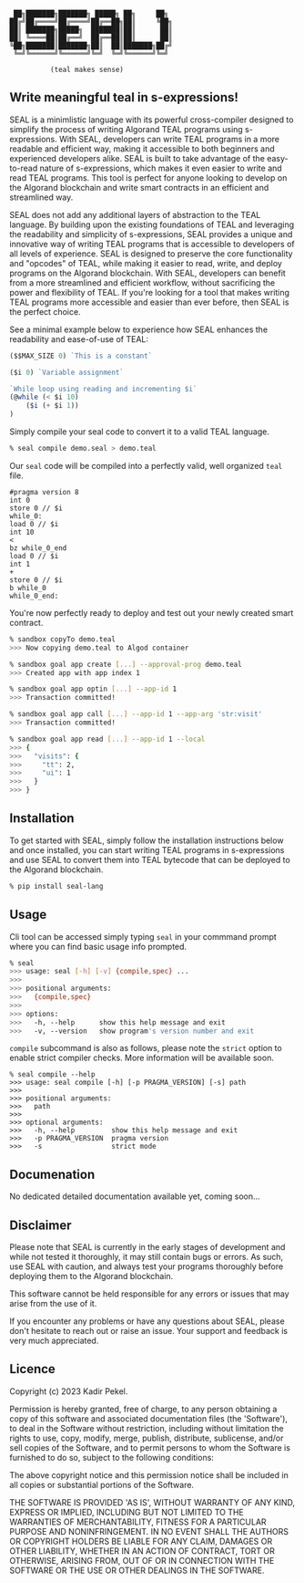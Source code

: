 ```

 ██╗███████╗███████╗ █████╗ ██╗     ██╗
██╔╝██╔════╝██╔════╝██╔══██╗██║     ╚██╗
██║ ███████╗█████╗  ███████║██║      ██║
██║ ╚════██║██╔══╝  ██╔══██║██║      ██║
╚██╗███████║███████╗██║  ██║███████╗██╔╝
 ╚═╝╚══════╝╚══════╝╚═╝  ╚═╝╚══════╝╚═╝

          (teal makes sense)
```

## Write meaningful teal in s-expressions!

SEAL is a minimlistic language with its powerful cross-compiler designed to simplify the process of writing Algorand TEAL programs using s-expressions. With SEAL, developers can write TEAL programs in a more readable and efficient way, making it accessible to both beginners and experienced developers alike. SEAL is built to take advantage of the easy-to-read nature of s-expressions, which makes it even easier to write and read TEAL programs. This tool is perfect for anyone looking to develop on the Algorand blockchain and write smart contracts in an efficient and streamlined way.

SEAL does not add any additional layers of abstraction to the TEAL language. By building upon the existing foundations of TEAL and leveraging the readability and simplicity of s-expressions, SEAL provides a unique and innovative way of writing TEAL programs that is accessible to developers of all levels of experience. SEAL is designed to preserve the core functionality and "opcodes" of TEAL, while making it easier to read, write, and deploy programs on the Algorand blockchain. With SEAL, developers can benefit from a more streamlined and efficient workflow, without sacrificing the power and flexibility of TEAL. If you're looking for a tool that makes writing TEAL programs more accessible and easier than ever before, then SEAL is the perfect choice.

See a minimal example below to experience how SEAL enhances the readability and ease-of-use of TEAL:

```typescript
($$MAX_SIZE 0) `This is a constant`

($i 0) `Variable assignment`

`While loop using reading and incrementing $i`
(@while (< $i 10)
    ($i (+ $i 1))
)
```

Simply compile your seal code to convert it to a valid TEAL language.

```bash
% seal compile demo.seal > demo.teal
```

Our `seal` code will be compiled into a perfectly valid, well organized `teal` file.

```teal
#pragma version 8
int 0
store 0 // $i
while_0:
load 0 // $i
int 10
<
bz while_0_end
load 0 // $i
int 1
+
store 0 // $i
b while_0
while_0_end:
```

You're now perfectly ready to deploy and test out your newly created smart contract.

```bash
% sandbox copyTo demo.teal
>>> Now copying demo.teal to Algod container

% sandbox goal app create [...] --approval-prog demo.teal
>>> Created app with app index 1

% sandbox goal app optin [...] --app-id 1
>>> Transaction committed!

% sandbox goal app call [...] --app-id 1 --app-arg 'str:visit'
>>> Transaction committed!

% sandbox goal app read [...] --app-id 1 --local
>>> {
>>>   "visits": {
>>>     "tt": 2,
>>>     "ui": 1
>>>   }
>>> }
```

## Installation

To get started with SEAL, simply follow the installation instructions below and once installed, you can start writing TEAL programs in s-expressions and use SEAL to convert them into TEAL bytecode that can be deployed to the Algorand blockchain.

```bash
% pip install seal-lang
```

## Usage

Cli tool can be accessed simply typing `seal` in your commmand prompt where you can find basic usage info prompted.

```bash
% seal
>>> usage: seal [-h] [-v] {compile,spec} ...
>>>
>>> positional arguments:
>>>   {compile,spec}
>>>
>>> options:
>>>   -h, --help      show this help message and exit
>>>   -v, --version   show program's version number and exit
```

`compile` subcommand is also as follows, please note the `strict` option to
enable strict compiler checks. More information will be available soon.

```
% seal compile --help
>>> usage: seal compile [-h] [-p PRAGMA_VERSION] [-s] path
>>>
>>> positional arguments:
>>>   path
>>>
>>> optional arguments:
>>>   -h, --help         show this help message and exit
>>>   -p PRAGMA_VERSION  pragma version
>>>   -s                 strict mode
```

## Documenation

No dedicated detailed documentation available yet, coming soon...

## Disclaimer

Please note that SEAL is currently in the early stages of development and while not tested it thoroughly, it may still contain bugs or errors. As such, use SEAL with caution, and always test your programs thoroughly before deploying them to the Algorand blockchain.

This software cannot be held responsible for any errors or issues that may arise from the use of it.

If you encounter any problems or have any questions about SEAL, please don't hesitate to reach out or raise an issue.
Your support and feedback is very much appreciated.

## Licence

Copyright (c) 2023 Kadir Pekel.

Permission is hereby granted, free of charge, to any person obtaining a copy of this software and associated documentation files (the 'Software'), to deal in the Software without restriction, including without limitation the rights to use, copy, modify, merge, publish, distribute, sublicense, and/or sell copies of the Software, and to permit persons to whom the Software is furnished to do so, subject to the following conditions:

The above copyright notice and this permission notice shall be included in all copies or substantial portions of the Software.

THE SOFTWARE IS PROVIDED 'AS IS', WITHOUT WARRANTY OF ANY KIND, EXPRESS OR IMPLIED, INCLUDING BUT NOT LIMITED TO THE WARRANTIES OF MERCHANTABILITY, FITNESS FOR A PARTICULAR PURPOSE AND NONINFRINGEMENT. IN NO EVENT SHALL THE AUTHORS OR COPYRIGHT HOLDERS BE LIABLE FOR ANY CLAIM, DAMAGES OR OTHER LIABILITY, WHETHER IN AN ACTION OF CONTRACT, TORT OR OTHERWISE, ARISING FROM, OUT OF OR IN CONNECTION WITH THE SOFTWARE OR THE USE OR OTHER DEALINGS IN THE SOFTWARE.

